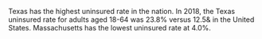 Texas has the highest uninsured rate in the nation. In 2018, the Texas uninsured rate for adults aged 18-64 was 23.8% versus 12.5& in the United States. Massachusetts has the lowest uninsured rate at 4.0%.